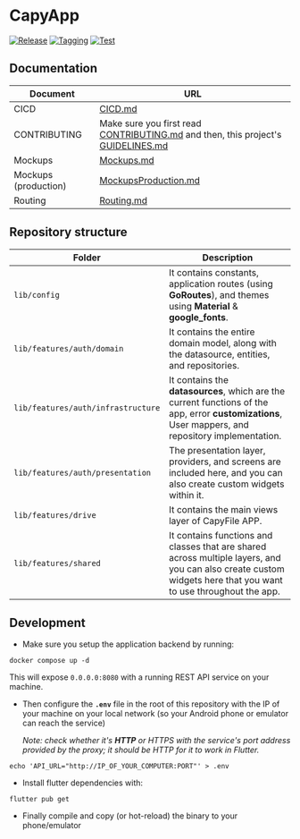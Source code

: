 # CapyApp

[![Release](https://github.com/hawks-atlanta/frontend-flutter/actions/workflows/release.yaml/badge.svg)](https://github.com/hawks-atlanta/frontend-flutter/actions/workflows/release.yaml)
[![Tagging](https://github.com/hawks-atlanta/frontend-flutter/actions/workflows/tagging.yaml/badge.svg)](https://github.com/hawks-atlanta/frontend-flutter/actions/workflows/tagging.yaml)
[![Test](https://github.com/hawks-atlanta/frontend-flutter/actions/workflows/testing.yaml/badge.svg)](https://github.com/hawks-atlanta/frontend-flutter/actions/workflows/testing.yaml)

## Documentation

| Document             | URL                                                          |
| -------------------- | ------------------------------------------------------------ |
| CICD                 | [CICD.md](https://github.com/hawks-atlanta/docs/blob/main/CICD.md) |
| CONTRIBUTING         | Make sure you first read [CONTRIBUTING.md](https://github.com/hawks-atlanta/docs/blob/main/CONTRIBUTING.md) and then, this project's [GUIDELINES.md](docs/GUIDELINES.md) |
| Mockups              | [Mockups.md](./docs/Mockups.md)                              |
| Mockups (production) | [MockupsProduction.md](./docs/MockupsProduction.md)          |
| Routing              | [Routing.md](docs/Routing.md)                                |

## Repository structure

| Folder                             | Description                                                  |
| ---------------------------------- | ------------------------------------------------------------ |
| `lib/config`                       | It contains constants, application routes (using **GoRoutes**), and themes using **Material** & **google_fonts**. |
| `lib/features/auth/domain`         | It contains the entire domain model, along with the datasource, entities, and repositories. |
| `lib/features/auth/infrastructure` | It contains the **datasources**, which are the current functions of the app, error **customizations**, User mappers, and repository implementation. |
| `lib/features/auth/presentation`   | The presentation layer, providers, and screens are included here, and you can also create custom widgets within it. |
| `lib/features/drive`               | It contains the main views layer of CapyFile APP.            |
| `lib/features/shared`              | It contains functions and classes that are shared across multiple layers, and you can also create custom widgets here that you want to use throughout the app. |

## Development

- Make sure you setup the application backend by running:

```shell 
docker compose up -d
```

This will expose `0.0.0.0:8080` with a running REST API service on your machine.

- Then configure the **`.env`** file in the root of this repository with the IP of your machine on your local network (so your Android phone or emulator can reach the service)

  *Note: check whether it's **HTTP** or HTTPS with the service's port address provided by the proxy; it should be HTTP for it to work in Flutter.*

```shell
echo 'API_URL="http://IP_OF_YOUR_COMPUTER:PORT"' > .env
```

- Install flutter dependencies with:

```shell
flutter pub get
```

- Finally compile and copy (or hot-reload) the binary to your phone/emulator
